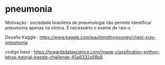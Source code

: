 # pneumonia
Motivação : sociedade brasileira de pneumologia não permite identificar pneumonia apenas na clinica. É necessário o exame de raio-x

Desafio Kaggle : https://www.kaggle.com/paultimothymooney/chest-xray-pneumonia

codigo base : https://towardsdatascience.com/image-classification-python-keras-tutorial-kaggle-challenge-45a6332a58b8

